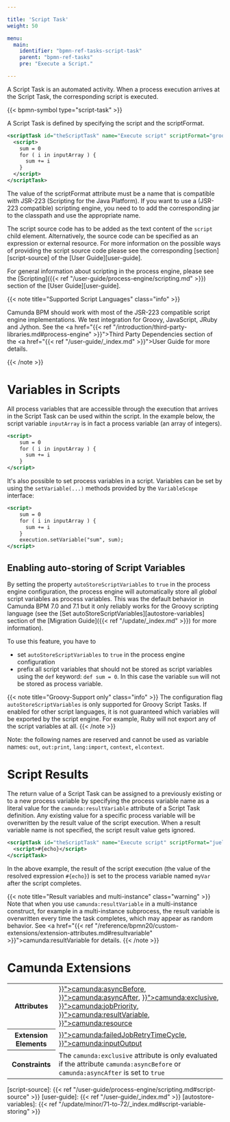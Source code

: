 ```yaml
---

title: 'Script Task'
weight: 50

menu:
  main:
    identifier: "bpmn-ref-tasks-script-task"
    parent: "bpmn-ref-tasks"
    pre: "Execute a Script."

---
```


A Script Task is an automated activity. When a process execution arrives at the Script Task, the corresponding script is executed.

{{< bpmn-symbol type="script-task" >}}

A Script Task is defined by specifying the script and the scriptFormat.

```xml
<scriptTask id="theScriptTask" name="Execute script" scriptFormat="groovy">
  <script>
    sum = 0
    for ( i in inputArray ) {
      sum += i
    }
  </script>
</scriptTask>
```

The value of the scriptFormat attribute must be a name that is compatible with JSR-223 (Scripting
for the Java Platform). If you want to use a (JSR-223 compatible) scripting engine, you need to to
add the corresponding jar to the classpath and use the appropriate name.

The script source code has to be added as the text content of the `script` child element.
Alternatively, the source code can be specified as an expression or external resource. For more
information on the possible ways of providing the script source code please see the corresponding
 [section][script-source] of the [User Guide][user-guide].

For general information about scripting in the process engine, please see the [Scripting]({{< ref "/user-guide/process-engine/scripting.md" >}}) section of the [User Guide][user-guide].

{{< note title="Supported Script Languages" class="info" >}}

Camunda BPM should work with most of the JSR-223 compatible script engine implementations. We test integration for Groovy, JavaScript, JRuby and Jython. See the <a href="{{< ref "/introduction/third-party-libraries.md#process-engine" >}}">Third Party Dependencies</a> section of the <a href="{{< ref "/user-guide/_index.md" >}}">User Guide</a> for more details.

{{< /note >}}

# Variables in Scripts

All process variables that are accessible through the execution that arrives in the Script Task can be used within the script. In the example below, the script variable `inputArray` is in fact a process variable (an array of integers).

```xml
<script>
    sum = 0
    for ( i in inputArray ) {
      sum += i
    }
</script>
```

It's also possible to set process variables in a script. Variables can be set by using the `setVariable(...)` methods provided by the `VariableScope` interface:


```xml
<script>
    sum = 0
    for ( i in inputArray ) {
      sum += i
    }
    execution.setVariable("sum", sum);
</script>
```

## Enabling auto-storing of Script Variables

By setting the property `autoStoreScriptVariables` to `true` in the process engine configuration, the process engine will automatically store all _global_ script variables as process variables. This was the default behavior in Camunda BPM 7.0 and 7.1 but it only reliably works for the Groovy scripting language (see the [Set autoStoreScriptVariables][autostore-variables] section of the [Migration Guide]({{< ref "/update/_index.md" >}}) for more information).

To use this feature, you have to

* set `autoStoreScriptVariables` to `true` in the process engine configuration
* prefix all script variables that should not be stored as script variables using the `def` keyword: `def sum = 0`. In this case the variable `sum` will not be stored as process variable.

{{< note title="Groovy-Support only" class="info" >}}
The configuration flag <code>autoStoreScriptVariables</code> is only supported for Groovy Script Tasks. If enabled for other script languages, 
it is not guaranteed which variables will be exported by the script engine. For
example, Ruby will not export any of the script variables at all.
{{< /note >}}

Note: the following names are reserved and cannot be used as variable names:
`out`, `out:print`, `lang:import`, `context`, `elcontext`.


# Script Results

The return value of a Script Task can be assigned to a previously existing or to a new process variable by specifying the process variable name as a literal value for the `camunda:resultVariable` attribute of a Script Task definition. Any existing value for a specific process variable will be overwritten by the result value of the script execution. When a result variable name is not specified, the script result value gets ignored.

```xml
<scriptTask id="theScriptTask" name="Execute script" scriptFormat="juel" camunda:resultVariable="myVar">
  <script>#{echo}</script>
</scriptTask>
```

In the above example, the result of the script execution (the value of the resolved expression `#{echo}`) is set to the process variable named `myVar` after the script completes.

{{< note title="Result variables and multi-instance" class="warning" >}}
Note that when you use <code>camunda:resultVariable</code> in a multi-instance construct, for example in a multi-instance subprocess, the result variable is overwritten every time the task completes, which may appear as random behavior. See <a href="{{< ref "/reference/bpmn20/custom-extensions/extension-attributes.md#resultvariable" >}}">camunda:resultVariable</a> for details.
{{< /note >}}


# Camunda Extensions

<table class="table table-striped">
  <tr>
    <th>Attributes</th>
    <td>
      <a href="{{< ref "/reference/bpmn20/custom-extensions/extension-attributes.md#asyncbefore" >}}">camunda:asyncBefore</a>,
      <a href="{{< ref "/reference/bpmn20/custom-extensions/extension-attributes.md#asyncafter" >}}">camunda:asyncAfter</a>,
      <a href="{{< ref "/reference/bpmn20/custom-extensions/extension-attributes.md#exclusive" >}}">camunda:exclusive</a>,
      <a href="{{< ref "/reference/bpmn20/custom-extensions/extension-attributes.md#jobpriority" >}}">camunda:jobPriority</a>,
      <a href="{{< ref "/reference/bpmn20/custom-extensions/extension-attributes.md#resultvariable" >}}">camunda:resultVariable</a>,
      <a href="{{< ref "/reference/bpmn20/custom-extensions/extension-attributes.md#resource" >}}">camunda:resource</a>
    </td>
  </tr>
  <tr>
    <th>Extension Elements</th>
    <td>
      <a href="{{< ref "/reference/bpmn20/custom-extensions/extension-elements.md#failedjobretrytimecycle" >}}">camunda:failedJobRetryTimeCycle</a>,
      <a href="{{< ref "/reference/bpmn20/custom-extensions/extension-elements.md#inputoutput" >}}">camunda:inputOutput</a>
    </td>
  </tr>
  <tr>
    <th>Constraints</th>
    <td>
      The <code>camunda:exclusive</code> attribute is only evaluated if the attribute
      <code>camunda:asyncBefore</code> or <code>camunda:asyncAfter</code> is set to <code>true</code>
    </td>
  </tr>
</table>


[script-source]: {{< ref "/user-guide/process-engine/scripting.md#script-source" >}}
[user-guide]: {{< ref "/user-guide/_index.md" >}}
[autostore-variables]: {{< ref "/update/minor/71-to-72/_index.md#script-variable-storing" >}}

